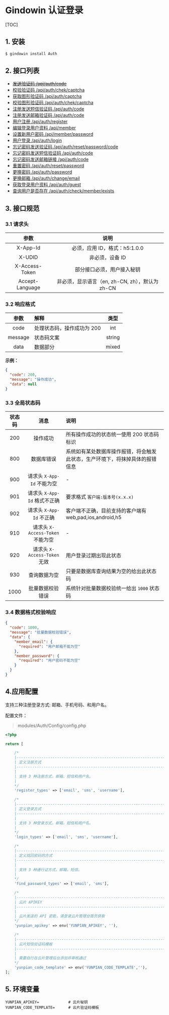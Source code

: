 # Gindowin 认证登录

[TOC]


## 1. 安装

```sh
$ gindowin install Auth
```

## 2. 接口列表

* ~~[发送验证码 /api/auth/code](Document/post/auth/code.md)~~
* [校验验证码 /api/auth/chek/captcha](Document/post/auth/check/code.md)
* [获取图形验证码 /api/auth/captcha](Document/get/auth/captcha.md)
* [校验图形验证码 /api/auth/chek/captcha](Document/post/auth/check/captcha.md)
* [注册发送短信验证码 /api/auth/code](Document/post/auth/register-sms-code.md)
* [注册发送邮箱验证码 /api/auth/code](Document/post/auth/register-email-code.md)
* [用户注册 /api/auth/register](Document/post/auth/register.md)
* [编辑登录用户资料 /api/member](Document/put/auth/member.md)
* [设置新用户密码 /api/member/password](Document/put/auth/member/password.md)
* [用户登录 /api/auth/login](Document/post/auth/login.md)
* [忘记密码发送验证码 /api/auth/reset/password/code](Document/post/auth/reset/password/code.md)
* [忘记密码发送短信验证码 /api/auth/code](Document/post/auth/reset-password-sms-code.md)
* [忘记密码发送邮箱链接 /api/auth/code](Document/post/auth/reset-password-email-code.md)
* [重置密码 /api/auth/reset/password](Document/post/auth/reset/password.md)
* [更换密码 /api/auth/password](Document/put/auth/password.md)
* [更换邮箱 /api/auth/change/email](Document/post/auth/change/email.md)
* [获取登录用户资料 /api/auth/guest](Document/get/auth/guest.md)
* [查询用户是否存在 /api/auth/check/member/exists](Document/post/check/member/exists.md)

## 3. 接口规范

### 3.1 请求头

参数 | 说明
:---:| :---:
X-App-Id | 必须，应用 ID，格式：h5:1.0.0
X-UDID | 非必须，设备 ID
X-Access-Token | 部分接口必须，用户接入秘钥
Accept-Language | 非必须，显示语言（en, zh-CN, zh），默认为 zh-CN

### 3.2 响应格式

参数|解释|类型
:---:| :---| :---:
code|处理状态码，操作成功为 200|int
message|状态码文案| string
data|数据部分|mixed

**示例：**

```json
{
  "code": 200,
  "message": "操作成功",
  "data": null
}
```

### 3.3 全局状态码

状态码 | 消息 | 说明
:---: | :---: | :---
200 | 操作成功 | 所有操作成功的状态统一使用 200 状态码标识
800 | 数据库错误 | 系统如有某处数据库操作报错，将会触发此状态，生产环境下，将抹掉具体的报错信息
900 | 请求头 `X-App-Id` 不能为空 | -
901 | 请求头 `X-App-Id` 格式不正确 | 要求格式 `客户端:版本号(x.x.x)`
902 | 请求头 `X-App-Id` 不正确 | 客户端不正确，目前支持的客户端有 web,pad,ios,android,h5
910 | 请求头 `X-Access-Token` 不能为空 | -
920 | 请求头 `X-Access-Token` 无效 | 用户登录过期出现此状态
930 | 查询数据为空 | 只要是数据库查询结果为空的给出此状态码
1000 | 批量数据校验错误 | 系统针对批量数据校验统一给出 `1000` 状态码

### 3.4 数据格式校验响应

```json
{
  "code": 1000,
  "message": "批量数据校验错误",
  "data": {
    "member_email": {
      "required": "用户邮箱不能为空"
    },
    "member_password": {
      "required": "用户密码不能为空"
    }
  }
}
```



## 4.应用配置
 
支持三种注册登录方式: 邮箱、手机号码、和用户名。

配置文件：

> modules/Auth/Config/config.php

```php
<?php

return [

    /*
    |--------------------------------------------------------------------------
    | 定义注册方式
    |--------------------------------------------------------------------------
    |
    | 支持 3 种注册方式，邮箱，短信和用户名。
    |
    */
    'register_types' => ['email', 'sms', 'username'],

    /*
    |--------------------------------------------------------------------------
    | 定义登录方式
    |--------------------------------------------------------------------------
    |
    | 支持 3 种登录方式，邮箱，短信和用户名。
    |
    */
    'login_types' => ['email', 'sms', 'username'],

    /*
    |--------------------------------------------------------------------------
    | 定义找回密码的方式
    |--------------------------------------------------------------------------
    |
    | 支持 3 种通行证方式，邮箱，短信。
    |
    */
    'find_password_types' => ['email', 'sms'],

    /*
    |--------------------------------------------------------------------------
    | 云片 APIKEY
    |--------------------------------------------------------------------------
    |
    | 云片发送的 API 密匙，请登录云片管理台首页获取
    */
    'yunpian_apikey' => env('YUNPIAN_APIKEY', ''),

    /*
    |--------------------------------------------------------------------------
    | 云片短信验证码模板
    |--------------------------------------------------------------------------
    |
    | 需要自行在云片管理后台添加并审核通过
    */
    'yunpian_code_template' => env('YUNPIAN_CODE_TEMPLATE',''),
];
```

## 5. 环境变量

```
YUNPIAN_APIKEY=             # 云片秘钥
YUNPIAN_CODE_TEMPLATE=      # 云片验证码模板
```